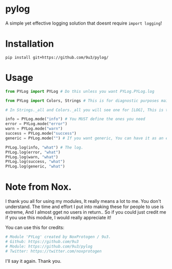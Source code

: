 # pylog

A simple yet effective logging solution that doesnt require `import logging`!

# Installation

`pip install git+https://github.com/9u3/pylog/`

# Usage

```python
from PYLog import PYLog # Do this unless you want PYLog.PYLog.log

from PYLog import Colors, Strings # This is for diagnostic purposes mainly.

# In Strings._all and Colors._all you will see one for [LOG], This is the generic one.

info = PYLog.mode("info") # You MUST define the ones you need
error = PYLog.mode("error")
warn = PYLog.mode("warn")
success = PYLog.mode("success")
generic = PYLog.mode("") # If you want generic, You can have it as an empty string, Or put anything in there. Even PYLog.mode("protogen") would still come out as generic!

PYLog.log(info, "what") # The log.
PYLog.log(error, "what")
PYLog.log(warn, "what")
PYLog.log(success, "what")
PYLog.log(generic, "what")
```

# Note from Nox.

I thank you all for using my modules, It really means a lot to me. You don't understand.
The time and effort I put into making these for people to use is extreme, And I almost gget no users in return..
So if you could just credit me if you use this module, I would really appreciate it!

You can use this for credits:
```python
# Module 'PYLog' created by NoxProtogen / 9u3.
# Github: https://github.com/9u3
# Module: https://github.com/9u3/pylog
# Twitter: https://twitter.com/noxprotogen
```
I'll say it again. Thank you.
